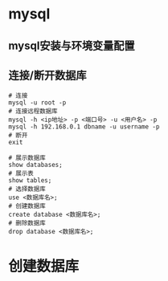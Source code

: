 # mysql

## mysql安装与环境变量配置

## 连接/断开数据库
```shell script
# 连接
mysql -u root -p
# 连接远程数据库
mysql -h <ip地址> -p <端口号> -u <用户名> -p
mysql -h 192.168.0.1 dbname -u username -p
# 断开
exit
```

```shell script
# 展示数据库
show databases;
# 展示表
show tables;
# 选择数据库
use <数据库名>;
# 创建数据库
create database <数据库名>;
# 删除数据库
drop database <数据库名>;
```
# 创建数据库
